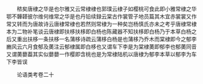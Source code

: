 <!-- { "loadSidebar": true } -->
　　秾矣唐棣之华是也尔雅又云常棣棣也郭璞云棣子如樱桃可食此即小雅常棣之华鄂不韡韚彼尔维何维常之华是也丹铅续録云棠古作裳管子地员篇其木宜赤裳裳又作常又转而为唐故诗云唐棣常棣也若然则常棣为一种矣岂杨慎氏亦未之考乎唐棣常棣本为二物补笔谈云唐棣即扶栘扶栘即白杨也陈藏器不知扶栘即白杨乃于本草白杨之后又重出扶栘一条扶栘一名蒲栘诗疏云蒲栘白杨是也蒲栘乃乔木而棠棣即今之郁李豳风云六月食郁及薁注云郁棣属即白栘也又谓车下李是为棠棣薁即郁李也郁薁同音又谓薁蘡葢其实似蘡蘡一作樱即含桃也是为常棣陆机以唐棣为郁李本草以郁李为车下李皆误


　　论语类考卷二十
